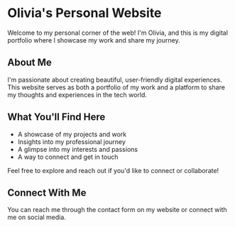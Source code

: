 # Olivia's Personal Website

Welcome to my personal corner of the web! I'm Olivia, and this is my digital portfolio where I showcase my work and share my journey.

## About Me

I'm passionate about creating beautiful, user-friendly digital experiences. This website serves as both a portfolio of my work and a platform to share my thoughts and experiences in the tech world.

## What You'll Find Here

- A showcase of my projects and work
- Insights into my professional journey
- A glimpse into my interests and passions
- A way to connect and get in touch

Feel free to explore and reach out if you'd like to connect or collaborate!

## Connect With Me

You can reach me through the contact form on my website or connect with me on social media.


